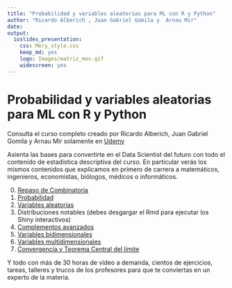 ```yaml
---
title: "Probabilidad y variables aleatorias para ML con R y Python"
author: "Ricardo Alberich , Juan Gabriel Gomila y  Arnau Mir"
date: 
output: 
  ioslides_presentation: 
    css: Mery_style.css
    keep_md: yes
    logo: Images/matriz_mov.gif
    widescreen: yes
---
```


# Probabilidad y variables aleatorias para ML con R y Python

Consulta el curso completo creado por Ricardo Alberich, Juan Gabriel Gomila y Arnau Mir solamente en [Udemy](https://www.udemy.com/course/draft/2521460/?referralCode=E47411C814593EBE3643)

Asienta las bases para convertirte en el Data Scientist del futuro con todo el contenido de estadística descriptiva del curso. En particular verás los mismos contenidos que explicamos en primero de carrera a matemáticos, ingenieros, economistas, biólogos, médicos o informáticos. 

0. [Repaso de Combinatoria](https://joanby.github.io/probabilidad/Tema-0---Prerequisitos)
1. [Probabilidad](https://joanby.github.io/probabilidad/Tema-1---Probabilidad)
2. [Variables aleatorias](https://joanby.github.io/probabilidad/Tema-2---VA)
3. Distribuciones notables (debes desgargar el Rmd para ejecutar los Shiny interactivos)
4. [Complementos avanzados](https://joanby.github.io/probabilidad/Tema-4---Momentos)
5. [Variables bidimensionales](https://joanby.github.io/probabilidad/Tema-5---Varias-Variables)
6. [Variables multidimensionales](https://joanby.github.io/probabilidad/Tema-6---Varias-Variables)
7. [Convergencia y Teorema Central del límite](https://joanby.github.io/probabilidad/Tema-7---TCL)

Y todo con más de 30 horas de vídeo a demanda, cientos de ejercicios, tareas, talleres y trucos de los profesores para que te conviertas en un experto de la materia.
